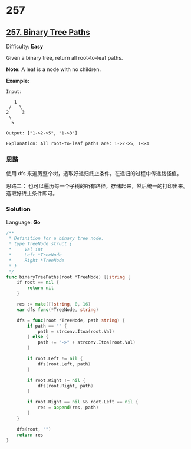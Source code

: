 # 257

## [257\. Binary Tree Paths](https://leetcode.com/problems/binary-tree-paths/)

Difficulty: **Easy**


Given a binary tree, return all root-to-leaf paths.

**Note:** A leaf is a node with no children.

**Example:**

```
Input:

   1
 /   \
2     3
 \
  5

Output: ["1->2->5", "1->3"]

Explanation: All root-to-leaf paths are: 1->2->5, 1->3
```
### 思路

使用 dfs 来遍历整个树，选取好递归终止条件。在递归的过程中传递路径值。


思路二：
也可以遍历每一个子树的所有路径，存储起来，然后统一的打印出来。选取好终止条件即可。
### Solution

Language: **Go**

```go
/**
 * Definition for a binary tree node.
 * type TreeNode struct {
 *     Val int
 *     Left *TreeNode
 *     Right *TreeNode
 * }
 */
func binaryTreePaths(root *TreeNode) []string {
    if root == nil {
		return nil
	}

	res := make([]string, 0, 16)
	var dfs func(*TreeNode, string)

	dfs = func(root *TreeNode, path string) {
		if path == "" {
			path = strconv.Itoa(root.Val)
		} else {
			path += "->" + strconv.Itoa(root.Val)
		}

		if root.Left != nil {
			dfs(root.Left, path)
		}

		if root.Right != nil {
			dfs(root.Right, path)
		}

		if root.Right == nil && root.Left == nil {
			res = append(res, path)
		}
	}

	dfs(root, "")
	return res
}
```